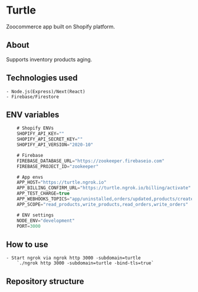 # Turtle

Zoocommerce app built on Shopify platform.

## About

Supports inventory products aging.

## Technologies used

    - Node.js(Express)/Next(React)
    - Firebase/Firestore

## ENV variables

```js
    # Shopify ENVs
    SHOPIFY_API_KEY=""
    SHOPIFY_API_SECRET_KEY=""
    SHOPIFY_API_VERSION="2020-10"

    # Firebase
    FIREBASE_DATABASE_URL="https://zookeeper.firebaseio.com"
    FIREBASE_PROJECT_ID="zookeeper"

    # App envs
    APP_HOST="https://turtle.ngrok.io"
    APP_BILLING_CONFIRM_URL="https://turtle.ngrok.io/billing/activate"
    APP_TEST_CHARGE=true
    APP_WEBHOOKS_TOPICS="app/uninstalled,orders/updated,products/create,products/update,products/delete"
    APP_SCOPE="read_products,write_products,read_orders,write_orders"

    # ENV settings
    NODE_ENV="development"
    PORT=3000
```

## How to use

    - Start ngrok via ngrok http 3000 -subdomain=turtle
        `./ngrok http 3000 -subdomain=turtle -bind-tls=true`

## Repository structure
